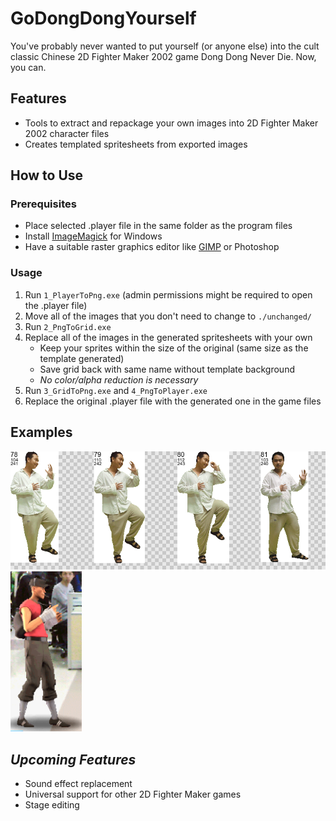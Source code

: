 # GoDongDongYourself
You've probably never wanted to put yourself (or anyone else) into the cult classic Chinese 2D Fighter Maker 2002 game Dong Dong Never Die. Now, you can.

## Features
- Tools to extract and repackage your own images into 2D Fighter Maker 2002 character files
- Creates templated spritesheets from exported images

## How to Use
### Prerequisites
- Place selected .player file in the same folder as the program files
- Install [ImageMagick](https://imagemagick.org/script/download.php#windows) for Windows
- Have a suitable raster graphics editor like [GIMP](https://www.gimp.org/downloads/) or Photoshop

### Usage
1. Run `1_PlayerToPng.exe` (admin permissions might be required to open the .player file)
2. Move all of the images that you don't need to change to `./unchanged/`
3. Run `2_PngToGrid.exe`
4. Replace all of the images in the generated spritesheets with your own
    - Keep your sprites within the size of the original (same size as the template generated)
    - Save grid back with same name without template background
    - *No color/alpha reduction is necessary*
5. Run `3_GridToPng.exe` and `4_PngToPlayer.exe`
6. Replace the original .player file with the generated one in the game files

## Examples
![One row of an exported grid](/docs/examplegrid.png)  <img src="/docs/examplecharacter.png" alt="drawing" height="256"/>
## *Upcoming Features*
- Sound effect replacement
- Universal support for other 2D Fighter Maker games
- Stage editing

